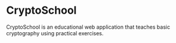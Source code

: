 # CryptoSchool

CryptoSchool is an educational web application that teaches basic cryptography using practical exercises.
